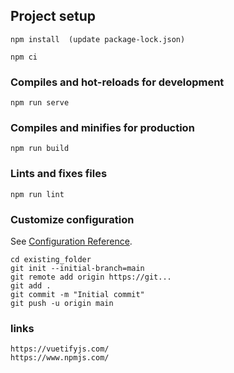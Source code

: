 
## Project setup
```
npm install  (update package-lock.json)
```
```
npm ci
```

### Compiles and hot-reloads for development
```
npm run serve
```

### Compiles and minifies for production
```
npm run build
```

### Lints and fixes files
```
npm run lint
```

### Customize configuration
See [Configuration Reference](https://cli.vuejs.org/config/).



    cd existing_folder
    git init --initial-branch=main
    git remote add origin https://git...
    git add .
    git commit -m "Initial commit"
    git push -u origin main


### links
```
https://vuetifyjs.com/
https://www.npmjs.com/
```


